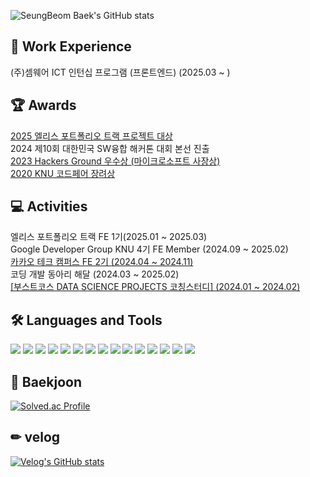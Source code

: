 <div align="">

<!--  
[![Typing SVG](https://readme-typing-svg.demolab.com?font=Caveat&size=50&duration=3000&pause=1000&color=1E90FF&center=true&vCenter=true&repeat=5000&random=false&width=800&height=100&lines=Hello%2C+I'm+Front-End+Developer+SEUNG+BEOM)](https://git.io/typing-svg)
-->

![SeungBeom Baek's GitHub stats](https://github-readme-stats.vercel.app/api?username=seung365&show_icons=true&theme=blue) 

<!--
[![Hits](https://hits.seeyoufarm.com/api/count/incr/badge.svg?url=https%3A%2F%2Fgithub.com%2Fseung365%2Fhit-counter&count_bg=%2300F7EB&title_bg=%2300D4FF&icon=waze.svg&icon_color=%23FFFFFF&title=Welcome%21&edge_flat=true)](https://hits.seeyoufarm.com)
-->

## 💪 Work Experience
(주)셈웨어 ICT 인턴십 프로그램 (프론트엔드) (2025.03 ~ )

## 🏆 Awards  
[2025 엘리스 포트폴리오 트랙 프로젝트 대상](/elice.pdf)</br>
2024 제10회 대한민국 SW융합 해커톤 대회 본선 진출</br>
[2023 Hackers Ground 우수상 (마이크로소프트 사장상)](/hackersground.png)</br>
[2020 KNU 코드페어 장려상](/codepair.jpeg)</br>

## 💻 Activities
엘리스 포트폴리오 트랙 FE 1기(2025.01 ~ 2025.03)</br>
Google Developer Group KNU 4기 FE Member (2024.09 ~ 2025.02)</br>
[카카오 테크 캠퍼스 FE 2기 (2024.04 ~ 2024.11)](/Certificate_of_Kakao_Tech_Campus.pdf)</br>
코딩 개발 동아리 해달 (2024.03 ~ 2025.02)</br>
[[부스트코스 DATA SCIENCE PROJECTS 코칭스터디] (2024.01 ~ 2024.02)](/certificate_A20240215-019154.pdf)</br>

## 🛠 Languages and Tools
<div class="row">
<img src="https://img.shields.io/badge/CSS3-1572B6?style=flat-square&logo=CSS3&logoColor=white"/> 
<img src="https://img.shields.io/badge/HTML5-E34F26?style=flat-square&logo=HTML5&logoColor=white"/> 
<img src="https://img.shields.io/badge/JavaScript-F7DF1E?style=flat-square&logo=JavaScript&logoColor=white"/> 
<img src="https://img.shields.io/badge/TypeScript-%23007ACC.svg?style=flat-square&logo=typescript&logoColor=white"/>
<img src="https://img.shields.io/badge/React-61DAFB?style=flat-square&logo=React&logoColor=white"/>
<img src="https://img.shields.io/badge/React%20Query-FF4154?logo=reactquery&logoColor=fff"/>
<img src="https://img.shields.io/badge/Emotion-black?style=flat-square&logo=emotion&logoColor=white"/>
<img src="https://img.shields.io/badge/Tailwind%20CSS-%2338B2AC.svg?logo=tailwind-css&logoColor=white"/>
<img src="https://img.shields.io/badge/Python-3776AB?style=flat-square&logo=Python&logoColor=white"/> 
<img src="https://img.shields.io/badge/Github-181717?style=flat-square&logo=github&logoColor=white"/> 
<img src="https://img.shields.io/badge/Git-F05032?style=flat-square&logo=git&logoColor=white"/>
<img src="https://img.shields.io/badge/Vercel-000000?style=flat-square&logo=vercel&logoColor=white">
<img src="https://img.shields.io/badge/Linux-FCC624?style=flat-square&logo=linux&logoColor=black"/>
<img src="https://img.shields.io/badge/Amazon%20AWS-232F3E?style=flat-square&logo=amazonaws&logoColor=white">
<img src="https://img.shields.io/badge/Figma-%23F24E1E.svg?style=flat-square&logo=figma&logoColor=white"/>
</div>

## 🚩 Baekjoon

[![Solved.ac Profile](http://mazassumnida.wtf/api/v2/generate_badge?boj=bdh6009)](https://solved.ac/bdh6009/)

## ✏ velog

[![Velog's GitHub stats](https://velog-readme-stats.vercel.app/api?name=seung365)](https://velog.io/@seung365/posts)

</div>

